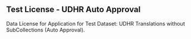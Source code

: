 ## Test License - UDHR Auto Approval

Data License for Application for Test Dataset: UDHR Translations without SubCollections (Auto Approval).
